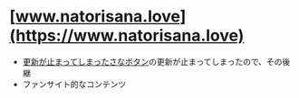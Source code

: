 # [www.natorisana.love](https://www.natorisana.love)

- [更新が止まってしまったさなボタン](http://sanabutton.ojaru.jp/)の更新が止まってしまったので、その後継
- ファンサイト的なコンテンツ
